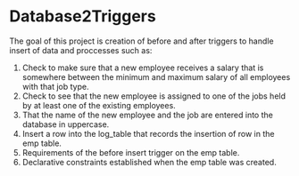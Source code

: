 # Database2Triggers
The goal of this project is creation of before and after triggers to handle insert of data and proccesses such as:

1) Check to make sure that a new employee receives a salary that is somewhere between the minimum and maximum salary of all employees with that job type.
2) Check to see that the new employee is assigned to one of the jobs held by at least one of the existing employees.
3) That the name of the new employee and the job are entered into the database in uppercase.
4) Insert a row into the log_table that records the insertion of row in the emp table.
5) Requirements of the before insert trigger on the emp table.
6) Declarative constraints established when the emp table was created.
